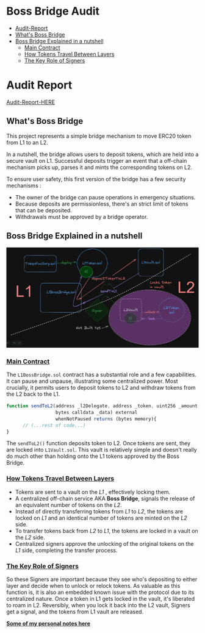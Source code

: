 # Boss Bridge Audit

- [Audit-Report](#audit-report)
- [What's Boss Bridge](#whats-boss-bridge)
- [Boss Bridge Explained in a nutshell](#boss-bridge-explained-in-a-nutshell)
  - [Main Contract](#main-contract)
  - [How Tokens Travel Between Layers](#how-tokens-travel-between-layers)
  - [The Key Role of Signers](#the-key-role-of-signers)

# Audit Report 

[Audit-Report-HERE](audit-data/report.pdf)


## What's Boss Bridge

This project represents a simple bridge mechanism to move ERC20 token from L1 to an L2.

In a nutshell, the bridge allows users to deposit tokens, which are held into a secure vault on L1. Successful deposits trigger an event that a off-chain mechanism picks up, parses it and mints the corresponding tokens on L2.

To ensure user safety, this first version of the bridge has a few security mechanisms :

- The owner of the bridge can pause operations in emergency situations.
- Because deposits are permissionless, there's an strict limit of tokens that can be deposited.
- Withdrawals must be approved by a bridge operator.

## Boss Bridge Explained in a nutshell

<p align="center">
<img src = "audit-data/diagrams/Boss-Bridge.png" width=850>
<br/>

### <ins>Main Contract</ins>

The `L1BossBridge.sol` contract has a substantial role and a few capabilities. It can pause and unpause, illustrating some centralized power. Most crucially, it permits users to deposit tokens to L2 and withdraw tokens from the L2 back to the L1.

```javascript
function sendToL2(address _l2Delegate, address _token, uint256 _amount, uint256 _l2Gas,
                  bytes calldata _data) external
                  whenNotPaused returns (bytes memory){
      // (...rest of code...)
}
```

The `sendToL2()` function deposits token to L2. Once tokens are sent, they are locked into `L1Vault.sol`. This vault is relatively simple and doesn't really do much other than holding onto the L1 tokens approved by the Boss Bridge.

### <ins>How Tokens Travel Between Layers</ins>

- Tokens are sent to a vault on the *L1* , effectively locking them.
- A centralized off-chain service AKA **Boss Bridge**, signals the release of an equivalent number of tokens on the *L2*.
- Instead of directly transferring tokens from *L1* to *L2*, the tokens are locked on *L1* and an identical number of tokens are minted on the *L2* side.
- To transfer tokens back from *L2* to *L1*, the tokens are locked in a vault on the *L2* side.
- Centralized signers approve the unlocking of the original tokens on the *L1* side, completing the transfer process.


### <ins>The Key Role of Signers</ins>

So these Signers are important because they see who's depositing to either layer and decide when to unlock or relock tokens. As valuable as this function is, it is also an embedded known issue with the protocol due to its centralized nature.
Once a token in L1 gets locked in the vault, it's liberated to roam in L2. Reversibly, when you lock it back into the L2 vault, Signers get a signal, and the tokens from L1 vault are released.

**<ins>Some of my personal notes [here](./.notes.md)**</ins>
